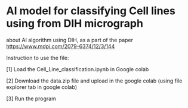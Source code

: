 # AI model for classifying Cell lines using from DIH micrograph
about AI algorithm using DIH, as a part of the paper https://www.mdpi.com/2079-6374/12/3/144 

Instruction to use the file:

[1] Load the Cell_Line_classification.ipynb in Google colab

[2] Download the data.zip file and upload in the google colab (using file explorer tab in google colab)

[3] Run the program


